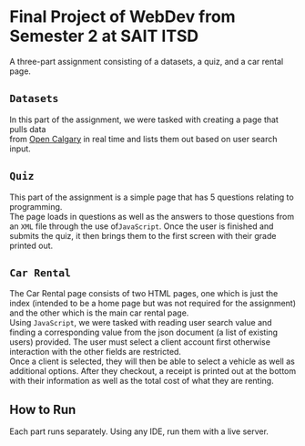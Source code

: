 # Final Project of WebDev from Semester 2 at SAIT ITSD
A three-part assignment consisting of a datasets, a quiz, and a car rental page.

## `Datasets`
In this part of the assignment, we were tasked with creating a page that pulls data \
from [Open Calgary](https://data.calgary.ca/) in real time and lists them out based on user search input.

## `Quiz`
This part of the assignment is a simple page that has 5 questions relating to programming.\
The page loads in questions as well as the answers to those questions from an `XML` file through the use of`JavaScript`.
Once the user is finished and submits the quiz, it then brings them to the first screen with their grade printed out.

## `Car Rental`
The Car Rental page consists of two HTML pages, one which is just the index (intended to be a home 
page but was not required for the assignment) and the other which is the main car rental page.\
Using `JavaScript`, we were tasked with reading user search value and finding a corresponding value from the json
document (a list of existing users) provided. The user must select a client account first otherwise interaction
with the other fields are restricted.\
Once a client is selected, they will then be able to select a vehicle as well as additional options. After they checkout,
a receipt is printed out at the bottom with their information as well as the total cost of what they are renting.

## How to Run
Each part runs separately. Using any IDE, run them with a live server.
